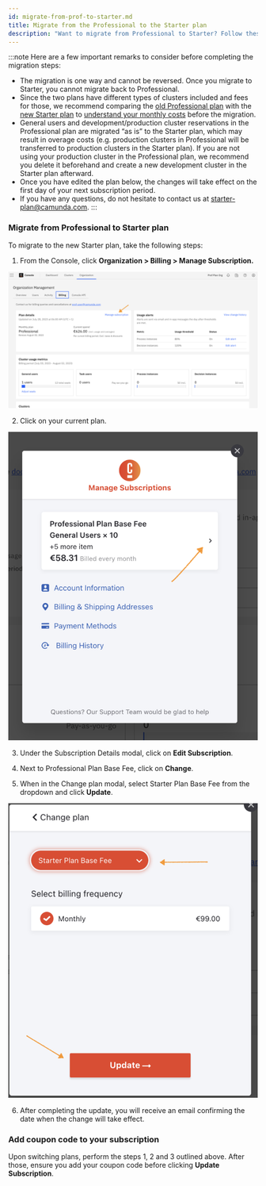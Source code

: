 ```yaml
---
id: migrate-from-prof-to-starter.md
title: Migrate from the Professional to the Starter plan
description: "Want to migrate from Professional to Starter? Follow these steps."
---
```


:::note
Here are a few important remarks to consider before completing the migration steps:

- The migration is one way and cannot be reversed. Once you migrate to Starter, you cannot migrate back to Professional.
- Since the two plans have different types of clusters included and fees for those, we recommend comparing the [old Professional plan](https://camunda.com/blog/2023/05/camunda-professional-edition-accelerate-projects/) with the [new Starter plan](https://camunda.com/blog/2023/09/camunda-starter/) to [understand your monthly costs](https://camunda.com/pricing/starter-plan-price-calculator/) before the migration.
- General users and development/production cluster reservations in the Professional plan are migrated “as is” to the Starter plan, which may result in overage costs (e.g. production clusters in Professional will be transferred to production clusters in the Starter plan). If you are not using your production cluster in the Professional plan, we recommend you delete it beforehand and create a new development cluster in the Starter plan afterward.
- Once you have edited the plan below, the changes will take effect on the first day of your next subscription period.
- If you have any questions, do not hesitate to contact us at starter-plan@camunda.com.
  :::

### Migrate from Professional to Starter plan

To migrate to the new Starter plan, take the following steps:

1. From the Console, click **Organization > Billing > Manage Subscription.**

![console manage subscription](./img/cc-entrypoint.png)

2. Click on your current plan.

![console click current plan](./img/console-retrieve-plan.png)

3. Under the Subscription Details modal, click on **Edit Subscription**.

4. Next to Professional Plan Base Fee, click on **Change**.

5. When in the Change plan modal, select Starter Plan Base Fee from the dropdown and click **Update**.

![console switch and update plan](./img/console-switch-update-plan.png)

6. After completing the update, you will receive an email confirming the date when the change will take effect.

### Add coupon code to your subscription

Upon switching plans, perform the steps 1, 2 and 3 outlined above. After those, ensure you add your coupon code before clicking **Update Subscription**.
